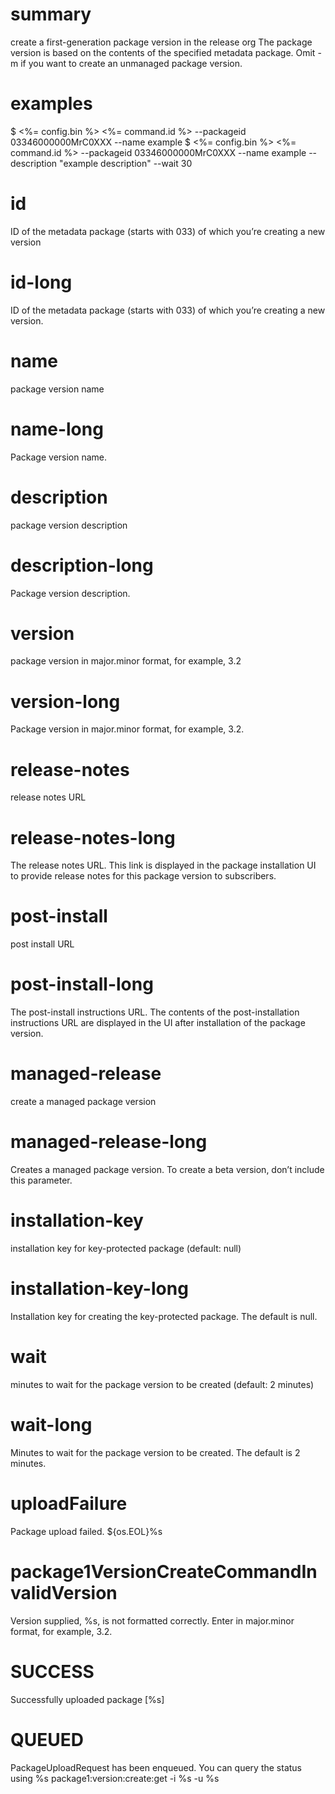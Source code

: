 # summary

create a first-generation package version in the release org
The package version is based on the contents of the specified metadata package. Omit -m if you want to create an unmanaged package version.

# examples

$ <%= config.bin %> <%= command.id %> --packageid 03346000000MrC0XXX --name example
$ <%= config.bin %> <%= command.id %> --packageid 03346000000MrC0XXX --name example --description "example description" --wait 30

# id

ID of the metadata package (starts with 033) of which you’re creating a new version

# id-long

ID of the metadata package (starts with 033) of which you’re creating a new version.

# name

package version name

# name-long

Package version name.

# description

package version description

# description-long

Package version description.

# version

package version in major.minor format, for example, 3.2

# version-long

Package version in major.minor format, for example, 3.2.

# release-notes

release notes URL

# release-notes-long

The release notes URL. This link is displayed in the package installation UI to provide release notes for this package version to subscribers.

# post-install

post install URL

# post-install-long

The post-install instructions URL. The contents of the post-installation instructions URL are displayed in the UI after installation of the package version.

# managed-release

create a managed package version

# managed-release-long

Creates a managed package version. To create a beta version, don’t include this parameter.

# installation-key

installation key for key-protected package (default: null)

# installation-key-long

Installation key for creating the key-protected package. The default is null.

# wait

minutes to wait for the package version to be created (default: 2 minutes)

# wait-long

Minutes to wait for the package version to be created. The default is 2 minutes.

# uploadFailure

Package upload failed. ${os.EOL}%s

# package1VersionCreateCommandInvalidVersion

Version supplied, %s, is not formatted correctly. Enter in major.minor format, for example, 3.2.

# SUCCESS

Successfully uploaded package [%s]

# QUEUED

PackageUploadRequest has been enqueued. You can query the status using
%s package1:version:create:get -i %s -u %s
